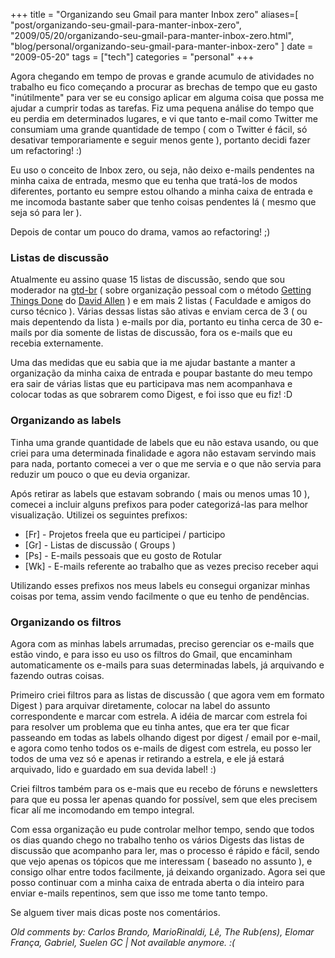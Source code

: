 +++
title = "Organizando seu Gmail para manter Inbox zero"
aliases=[
  "post/organizando-seu-gmail-para-manter-inbox-zero",
  "2009/05/20/organizando-seu-gmail-para-manter-inbox-zero.html",
  "blog/personal/organizando-seu-gmail-para-manter-inbox-zero"
]
date = "2009-05-20"
tags = ["tech"]
categories = "personal"
+++

Agora chegando em tempo de provas e grande acumulo de atividades no
trabalho eu fico começando a procurar as brechas de tempo que eu gasto
"inútilmente" para ver se eu consigo aplicar em alguma coisa que possa
me ajudar a cumprir todas as tarefas. Fiz uma pequena análise do tempo
que eu perdia em determinados lugares, e vi que tanto e-mail como
Twitter me consumiam uma grande quantidade de tempo ( com o Twitter é
fácil, só desativar temporariamente e seguir menos gente ), portanto
decidi fazer um refactoring! :)

Eu uso o conceito de Inbox zero, ou seja, não deixo e-mails pendentes
na minha caixa de entrada, mesmo que eu tenha que tratá-los de modos
diferentes, portanto eu sempre estou olhando a minha caixa de entrada
e me incomoda bastante saber que tenho coisas pendentes lá ( mesmo que
seja só para ler ).

Depois de contar um pouco do drama, vamos ao refactoring! ;)

### Listas de discussão

Atualmente eu assino quase 15 listas de discussão, sendo que sou
moderador na [gtd-br](http://br.groups.yahoo.com/group/gtdbr/)
( sobre organização pessoal com o método
[Getting Things Done](http://en.wikipedia.org/wiki/Getting_Things_Done "Getting Thigs Done on Wikipedia")
do [David Allen](http://www.davidco.com/ "David Allen") ) e em mais 2
listas ( Faculdade e amigos do curso técnico ). Várias dessas listas
são ativas e enviam cerca de 3 ( ou mais depentendo da lista ) e-mails
por dia, portanto eu tinha cerca de 30 e-mails por dia somente de
listas de discussão, fora os e-mails que eu recebia externamente.

Uma das medidas que eu sabia que ia me ajudar bastante a manter a
organização da minha caixa de entrada e poupar bastante do meu tempo
era sair de várias listas que eu participava mas nem acompanhava e
colocar todas as que sobrarem como Digest, e foi isso que eu fiz! :D

### Organizando as labels

Tinha uma grande quantidade de labels que eu não estava usando, ou que
criei para uma determinada finalidade e agora não estavam servindo
mais para nada, portanto comecei a ver o que me servia e o que não
servia para reduzir um pouco o que eu devia organizar.

Após retirar as labels que estavam sobrando ( mais ou menos umas 10 ),
comecei a incluir alguns prefixos para poder categorizá-las para
melhor visualização. Utilizei os seguintes prefixos:

* [Fr] - Projetos freela que eu participei / participo
* [Gr] - Listas de discussão ( Groups )
* [Ps] - E-mails pessoais que eu gosto de Rotular
* [Wk] - E-mails referente ao trabalho que as vezes preciso receber aqui

Utilizando esses prefixos nos meus labels eu consegui organizar minhas
coisas por tema, assim vendo facilmente o que eu tenho de pendências.

### Organizando os filtros

Agora com as minhas labels arrumadas, preciso gerenciar os e-mails que
estão vindo, e para isso eu uso os filtros do Gmail, que encaminham
automaticamente os e-mails para suas determinadas labels, já
arquivando e fazendo outras coisas.

Primeiro criei filtros para as listas de discussão ( que agora vem em
formato Digest ) para arquivar diretamente, colocar na label do
assunto correspondente e marcar com estrela. A idéia de marcar com
estrela foi para resolver um problema que eu tinha antes, que era ter
que ficar passeando em todas as labels olhando digest por digest /
email por e-mail, e agora como tenho todos os e-mails de digest com
estrela, eu posso ler todos de uma vez só e apenas ir retirando a
estrela, e ele já estará arquivado, lido e guardado em sua devida
label! :)

Criei filtros também para os e-mais que eu recebo de fóruns e
newsletters para que eu possa ler apenas quando for possível, sem que
eles precisem ficar alí me incomodando em tempo integral.

Com essa organização eu pude controlar melhor tempo, sendo que todos
os dias quando chego no trabalho tenho os vários Digests das listas de
discussão que acompanho para ler, mas o processo é rápido e fácil,
sendo que vejo apenas os tópicos que me interessam ( baseado no
assunto ), e consigo olhar entre todos facilmente, já deixando
organizado. Agora sei que posso continuar com a minha caixa de entrada
aberta o dia inteiro para enviar e-mails repentinos, sem que isso me
tome tanto tempo.

Se alguem tiver mais dicas poste nos comentários.



_Old comments by: Carlos Brando, MarioRinaldi, Lê, The Rub(ens), Elomar França, Gabriel, Suelen GC | Not available anymore. :(_
